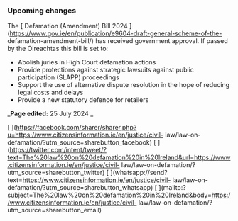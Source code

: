 ###  **Upcoming changes**

The [ Defamation (Amendment) Bill 2024
](https://www.gov.ie/en/publication/e9604-draft-general-scheme-of-the-
defamation-amendment-bill/) has received government approval. If passed by the
Oireachtas this bill is set to:

  * Abolish juries in High Court defamation actions 
  * Provide protections against strategic lawsuits against public participation (SLAPP) proceedings 
  * Support the use of alternative dispute resolution in the hope of reducing legal costs and delays 
  * Provide a new statutory defence for retailers 

_**Page edited:** 25 July 2024 _

[
](https://facebook.com/sharer/sharer.php?u=https://www.citizensinformation.ie/en/justice/civil-
law/law-on-defamation/?utm_source=sharebutton_facebook) [
](https://twitter.com/intent/tweet/?text=The%20law%20on%20defamation%20in%20Ireland&url=https://www.citizensinformation.ie/en/justice/civil-
law/law-on-defamation/?utm_source=sharebutton_twitter) [
](whatsapp://send?text=https://www.citizensinformation.ie/en/justice/civil-
law/law-on-defamation/?utm_source=sharebutton_whatsapp) [
](mailto:?subject=The%20law%20on%20defamation%20in%20Ireland&body=https://www.citizensinformation.ie/en/justice/civil-
law/law-on-defamation/?utm_source=sharebutton_email) [ ](javascript:void\(0\))
